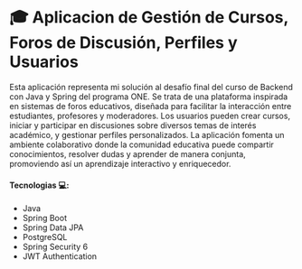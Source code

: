# 🎓 Aplicacion de Gestión de Cursos, Foros de Discusión, Perfiles y Usuarios
<p>
  Esta aplicación representa mi solución al desafío final del curso de Backend con Java y Spring del programa ONE. 
  Se trata de una plataforma inspirada en sistemas de foros educativos, diseñada para facilitar la interacción entre estudiantes, profesores y moderadores. 
  Los usuarios pueden crear cursos, iniciar y participar en discusiones sobre diversos temas de interés académico, y gestionar perfiles personalizados. 
  La aplicación fomenta un ambiente colaborativo donde la comunidad educativa puede compartir conocimientos, resolver dudas y aprender de manera conjunta, 
  promoviendo así un aprendizaje interactivo y enriquecedor.
</p>

#### Tecnologias 💻:
- Java
- Spring Boot
- Spring Data JPA
- PostgreSQL
- Spring Security 6
- JWT Authentication
